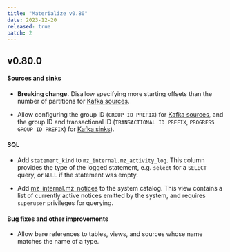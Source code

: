 ```yaml
---
title: "Materialize v0.80"
date: 2023-12-20
released: true
patch: 2
---
```


## v0.80.0

[//]: # "NOTE(morsapaes) v0.80 shipped support for expressions in the LIMIT
clause and AWS connections behind a feature flag."

#### Sources and sinks

* **Breaking change.** Disallow specifying more starting offsets than the number
    of partitions for [Kafka sources](/sql/create-source/kafka/#setting-start-offsets).

* Allow configuring the group ID (`GROUP ID PREFIX`) for [Kafka sources](/sql/create-source/kafka/#connection-options),
  and the group ID and transactional ID (`TRANSACTIONAL ID PREFIX`, `PROGRESS GROUP ID PREFIX`)
  for [Kafka sinks](/sql/create-sink/kafka/#connection-options)).

#### SQL

* Add `statement_kind` to `mz_internal.mz_activity_log`.
This column provides the type of the logged statement, e.g. `select` for a
`SELECT` query, or `NULL` if the statement was empty.

* Add [mz_internal.mz_notices](/sql/system-catalog/mz_internal/#mz_notices) to
  the system catalog. This view contains a list of currently active notices
  emitted by the system, and requires `superuser` privileges for querying.

#### Bug fixes and other improvements

* Allow bare references to tables, views, and sources whose name matches the
  name of a type.
